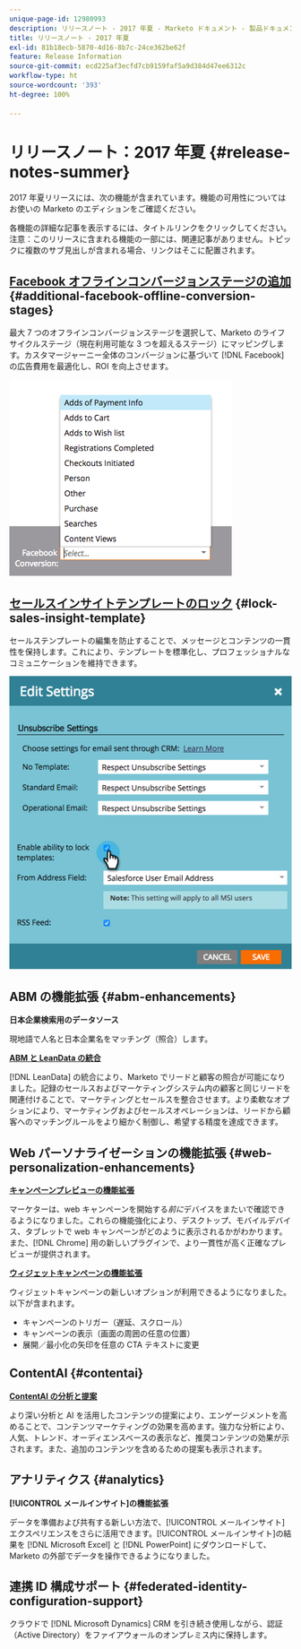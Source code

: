```yaml
---
unique-page-id: 12980993
description: リリースノート - 2017 年夏 - Marketo ドキュメント - 製品ドキュメント
title: リリースノート - 2017 年夏
exl-id: 81b18ecb-5870-4d16-8b7c-24ce362be62f
feature: Release Information
source-git-commit: ecd225af3ecfd7cb9159faf5a9d384d47ee6312c
workflow-type: ht
source-wordcount: '393'
ht-degree: 100%

---
```


# リリースノート：2017 年夏 {#release-notes-summer}

2017 年夏リリースには、次の機能が含まれています。機能の可用性についてはお使いの Marketo のエディションをご確認ください。

各機能の詳細な記事を表示するには、タイトルリンクをクリックしてください。注意：このリリースに含まれる機能の一部には、関連記事がありません。トピックに複数のサブ見出しが含まれる場合、リンクはそこに配置されます。

## [Facebook オフラインコンバージョンステージの追加](/help/marketo/product-docs/demand-generation/facebook/set-up-facebook-offline-conversions.md) {#additional-facebook-offline-conversion-stages}

最大 7 つのオフラインコンバージョンステージを選択して、Marketo のライフサイクルステージ（現在利用可能な 3 つを超えるステージ）にマッピングします。カスタマージャーニー全体のコンバージョンに基づいて [!DNL Facebook] の広告費用を最適化し、ROI を向上させます。

![](assets/image2017-8-24-15-3a23-3a31.png)

## [セールスインサイトテンプレートのロック](/help/marketo/product-docs/marketo-sales-insight/msi-for-salesforce/features/actions-in-the-msi-panel/send-marketo-email/lock-sales-template.md) {#lock-sales-insight-template}

セールステンプレートの編集を防止することで、メッセージとコンテンツの一貫性を保持します。これにより、テンプレートを標準化し、プロフェッショナルなコミュニケーションを維持できます。

![](assets/image2017-10-9-10-3a1-3a56.png)

## ABM の機能拡張 {#abm-enhancements}

**日本企業検索用のデータソース**

現地語で人名と日本企業名をマッチング（照合）します。

**[ABM と LeanData の統合](https://docs.marketo.com/x/pKmt)**

[!DNL LeanData] の統合により、Marketo でリードと顧客の照合が可能になりました。記録のセールスおよびマーケティングシステム内の顧客と同じリードを関連付けることで、マーケティングとセールスを整合させます。より柔軟なオプションにより、マーケティングおよびセールスオペレーションは、リードから顧客へのマッチングルールをより細かく制御し、希望する精度を達成できます。

## Web パーソナライゼーションの機能拡張 {#web-personalization-enhancements}

**[キャンペーンプレビューの機能拡張](/help/marketo/product-docs/web-personalization/working-with-web-campaigns/preview-and-test-a-web-campaign.md)**

マーケターは、web キャンペーンを開始する&#x200B;*前に*&#x200B;デバイスをまたいで確認できるようになりました。これらの機能強化により、デスクトップ、モバイルデバイス、タブレットで web キャンペーンがどのように表示されるかがわかります。また、[!DNL Chrome] 用の新しいプラグインで、より一貫性が高く正確なプレビューが提供されます。

**[ウィジェットキャンペーンの機能拡張](/help/marketo/product-docs/web-personalization/working-with-web-campaigns/create-a-new-widget-web-campaign.md)**

ウィジェットキャンペーンの新しいオプションが利用できるようになりました。以下が含まれます。

* キャンペーンのトリガー（遅延、スクロール）
* キャンペーンの表示（画面の周囲の任意の位置）
* 展開／最小化の矢印を任意の CTA テキストに変更

## ContentAI {#contentai}

**[ContentAI の分析と提案](/help/marketo/product-docs/predictive-content/predictive-content-analytics-overview.md)**

より深い分析と AI を活用したコンテンツの提案により、エンゲージメントを高めることで、コンテンツマーケティングの効果を高めます。強力な分析により、人気、トレンド、オーディエンスベースの表示など、推奨コンテンツの効果が示されます。また、追加のコンテンツを含めるための提案も表示されます。

## アナリティクス {#analytics}

**[!UICONTROL メールインサイト]の機能拡張**

データを準備および共有する新しい方法で、[!UICONTROL メールインサイト]エクスペリエンスをさらに活用できます。[!UICONTROL メールインサイト]の結果を [!DNL Microsoft Excel] と [!DNL PowerPoint] にダウンロードして、Marketo の外部でデータを操作できるようになりました。

## 連携 ID 構成サポート {#federated-identity-configuration-support}

クラウドで [!DNL Microsoft Dynamics] CRM を引き続き使用しながら、認証（Active Directory）をファイアウォールのオンプレミス内に保持します。
